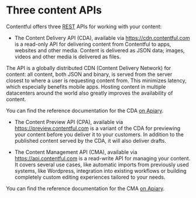 # Three content APIs

Contentful offers three [REST](http://en.wikipedia.org/wiki/Representational_State_Transfer) APIs for working with your content:

- The Content Delivery API (CDA), available via <https://cdn.contentful.com> is a read-only API for delivering content from Contentful to apps, websites and other media. Content is delivered as JSON data; images, videos and other media is delivered as files.

The API is a globally distributed CDN (Content Delivery Network) for content: all content, both JSON and binary, is served from the server closest to where a user is requesting content from. This minimizes latency, which especially benefits mobile apps. Hosting content in multiple datacenters around the world also greatly improves the availability of content.

You can find the reference documentation for the CDA [on Apiary][1].

- The Content Preview API (CPA), available via <https://preview.contentful.com> is a variant of the CDA for previewing your content before you deliver it to your customers. In addition to the published content served by the CDA, it will also deliver drafts.

- The Content Management API (CMA), available via <https://api.contentful.com> is a read-write API for managing your content. It covers several use cases, like automatic imports from previously used systems, like Wordpress, integration into existing workflows or building completely custom editing experiences tailored to your needs.

You can find the reference documentation for the CMA [on Apiary][2].

[1]: http://docs.contentfulcda.apiary.io/
[2]: http://docs.contentfulcma.apiary.io/
